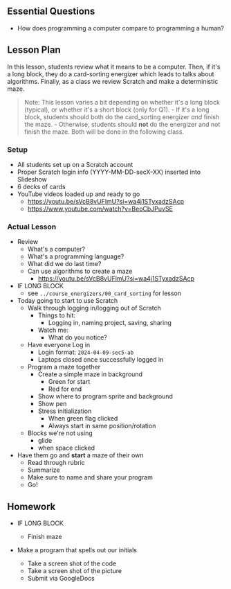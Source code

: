 ## Essential Questions

- How does programming a computer compare to programming a human?

## Lesson Plan

In this lesson, students review what it means to be a computer. Then, if it's
a long block, they do a card-sorting energizer which leads to talks about
algorithms. Finally, as a class we review Scratch and make a deterministic maze.

> Note: This lesson varies a bit depending on whether it's a long block
  (typical), or whether it's a short block (only for Q1).
    - If it's a long block, students should both do the card_sorting energizer
      _and_ finish the maze.
    - Otherwise, students should **not** do the energizer and not finish the
      maze. Both will be done in the following class.

### Setup

- All students set up on a Scratch account
- Proper Scratch login info (YYYY-MM-DD-secX-XX) inserted into Slideshow
- 6 decks of cards
- YouTube videos loaded up and ready to go
    - https://youtu.be/sVcB8vUFlmU?si=wa4j1STyxadzSAcp
    - https://www.youtube.com/watch?v=BeoCbJPuvSE

### Actual Lesson

- Review
    - What's a computer?
    - What's a programming language?
    - What did we do last time?
    - Can use algorithms to create a maze
        - https://youtu.be/sVcB8vUFlmU?si=wa4j1STyxadzSAcp
- IF LONG BLOCK
    - see `../course_energizers/00_card_sorting` for lesson
- Today going to start to use Scratch
    - Walk through logging in/logging out of Scratch
        - Things to hit:
            - Logging in, naming project, saving, sharing
        - Watch me:
            - What do you notice?
    - Have everyone Log in
        - Login format: `2024-04-09-sec5-ab`
        - Laptops closed once successfully logged in
    - Program a maze together
        - Create a simple maze in background
            - Green for start
            - Red for end
        - Show where to program sprite and background
        - Show pen
        - Stress initialization
            - When green flag clicked
            - Always start in same position/rotation
    - Blocks we're not using
        - glide
        - when space clicked
- Have them go and **start** a maze of their own
    - Read through rubric
    - Summarize
    - Make sure to name and share your program
    - Go!

## Homework

- IF LONG BLOCK
    - Finish maze

- Make a program that spells out our initials
    - Take a screen shot of the code
    - Take a screen shot of the picture
    - Submit via GoogleDocs
